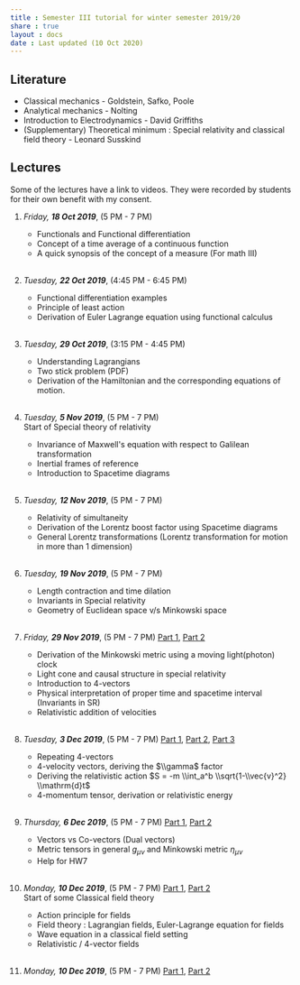 ```yaml
---
title : Semester III tutorial for winter semester 2019/20
share : true
layout : docs
date : Last updated (10 Oct 2020)
---
```




## Literature

- Classical mechanics - Goldstein, Safko, Poole
- Analytical mechanics - Nolting
- Introduction to Electrodynamics - David Griffiths
- (Supplementary) Theoretical minimum : Special relativity and classical field theory - Leonard Susskind

## Lectures

Some of the lectures have a link to videos. They were recorded by students for their own benefit with my consent.

1. *Friday, **18 Oct 2019***, (5 PM - 7 PM)
   - Functionals and Functional differentiation
   - Concept of a time average of a continuous function
   - A quick synopsis of the concept of a measure (For math III)
   <br> <br>

1. *Tuesday, **22 Oct 2019***, (4:45 PM - 6:45 PM)
   - Functional differentiation examples
   - Principle of least action
   - Derivation of Euler Lagrange equation using functional calculus
   <br> <br>

1. *Tuesday, **29 Oct 2019***, (3:15 PM - 4:45 PM)
   - Understanding Lagrangians
   - Two stick problem (PDF)
   - Derivation of the Hamiltonian and the corresponding equations of motion.
   <br> <br>

1. *Tuesday, **5 Nov 2019***, (5 PM - 7 PM) <br>
   Start of Special theory of relativity
   - Invariance of Maxwell's equation with respect to Galilean transformation
   - Inertial frames of reference
   - Introduction to Spacetime diagrams
   <br><br>

1. *Tuesday, **12 Nov 2019***, (5 PM - 7 PM)

   - Relativity of simultaneity
   - Derivation of the Lorentz boost factor using Spacetime diagrams
   - General Lorentz transformations (Lorentz transformation for motion in more than 1 dimension)
<br><br>

1. *Tuesday, **19 Nov 2019***, (5 PM - 7 PM)

   - Length contraction and time dilation
   - Invariants in Special relativity
   - Geometry of Euclidean space v/s Minkowski space
<br><br>

1. *Friday, **29 Nov 2019***, (5 PM - 7 PM)   [Part 1](https://www.youtube.com/watch?v=5r2iRfSlli0&list=PLie_Zxd9P-wGwW0skppjWbJUy7ifBbZPY&index=1), [Part 2](https://www.youtube.com/watch?v=UtRNJOvgbHo&list=PLie_Zxd9P-wGwW0skppjWbJUy7ifBbZPY&index=2)

   - Derivation of the Minkowski metric using a moving light(photon) clock
   - Light cone and causal structure in special relativity
   - Introduction to 4-vectors
   - Physical interpretation of proper time and spacetime interval (Invariants in SR)
   - Relativistic addition of velocities

   <br>

1. *Tuesday, **3 Dec 2019***, (5 PM - 7 PM) [Part 1](https://www.youtube.com/watch?v=YTD__GeSayc&list=PLie_Zxd9P-wGwW0skppjWbJUy7ifBbZPY&index=3), [Part 2](https://www.youtube.com/watch?v=iD-MZdrp5vw&list=PLie_Zxd9P-wGwW0skppjWbJUy7ifBbZPY&index=4), [Part 3](https://www.youtube.com/watch?v=FmS0Z5Ge4kA&list=PLie_Zxd9P-wGwW0skppjWbJUy7ifBbZPY&index=5)
    - Repeating 4-vectors
    - 4-velocity vectors, deriving the  $\\gamma$  factor
    - Deriving the relativistic action $S = -m \\int_a^b \\sqrt{1-\\vec{v}^2} \\mathrm{d}t$
    - 4-momentum tensor, derivation or relativistic energy

    <br>

1. *Thursday, **6 Dec 2019***, (5 PM - 7 PM) [Part 1](https://www.youtube.com/watch?v=FmS0Z5Ge4kA&list=PLie_Zxd9P-wGwW0skppjWbJUy7ifBbZPY&index=6), [Part 2](https://www.youtube.com/watch?v=FmS0Z5Ge4kA&list=PLie_Zxd9P-wGwW0skppjWbJUy7ifBbZPY&index=7)
    - Vectors vs Co-vectors (Dual vectors)
    - Metric tensors in general $g_{\mu\nu}$ and Minkowski metric $\eta_{\mu\nu}$
    - Help for HW7

    <br>

1. *Monday, **10 Dec 2019***, (5 PM - 7 PM) [Part 1](https://www.youtube.com/watch?v=FmS0Z5Ge4kA&list=PLie_Zxd9P-wGwW0skppjWbJUy7ifBbZPY&index=8), [Part 2](https://www.youtube.com/watch?v=FmS0Z5Ge4kA&list=PLie_Zxd9P-wGwW0skppjWbJUy7ifBbZPY&index=9) <br>
    Start of some Classical field theory
    - Action principle for fields
    - Field theory : Lagrangian fields, Euler-Lagrange equation for fields
    - Wave equation in a classical field setting
    - Relativistic / 4-vector fields

    <br>

1. *Monday, **10 Dec 2019***, (5 PM - 7 PM) [Part 1](https://www.youtube.com/watch?v=FmS0Z5Ge4kA&list=PLie_Zxd9P-wGwW0skppjWbJUy7ifBbZPY&index=8), [Part 2](https://www.youtube.com/watch?v=FmS0Z5Ge4kA&list=PLie_Zxd9P-wGwW0skppjWbJUy7ifBbZPY&index=9)
